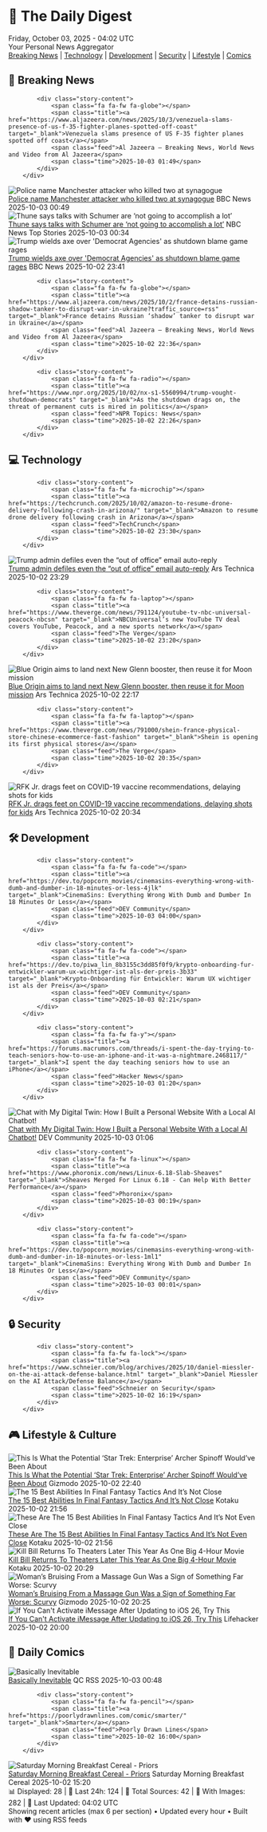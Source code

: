 <!-- Processing 54 RSS feeds at 2025-10-03 04:01:56 UTC -->
<!-- Processing: XKCD -->
<!-- Processing: Saturday Morning Breakfast Cereal -->
<!-- Processing: Poorly Drawn Lines -->
<!-- Processing: Garfield -->
<!-- Processing: Cyanide & Happiness -->
<!-- Processing: Questionable Content -->
<!-- Processing: Girl Genius -->
<!-- Processing: Dinosaur Comics -->
<!-- Processing: CNN Breaking News -->
<!-- Processing: BBC World News -->
<!-- Processing: BBC Breaking News -->
<!-- Processing: CBC News -->
<!-- Error processing https://rss.cbc.ca/lineup/topstories.xml: The read operation timed out -->
<!-- Processing: Associated Press Breaking -->
<!-- Processing: ABC News Breaking -->
<!-- Processing: TechCrunch -->
<!-- Processing: Ars Technica -->
<!-- Processing: WIRED -->
<!-- Processing: Lobsters Python -->
<!-- Processing: Hacker News -->
<!-- Processing: Dev.to -->
<!-- Processing: StackOverflow Blog -->
<!-- Processing: Linux.com -->
<!-- Processing: Red Hat Blog -->
<!-- Processing: DZone -->
<!-- Processing: Martin Fowler -->
<!-- Processing: Coding Horror -->
<!-- Processing: Lifehacker -->
<!-- Processing: Kotaku -->
<!-- Generated 1 new posts out of 28 feeds processed -->
<div class="newspaper-header">
    <h1 class="newspaper-title">📰 The Daily Digest</h1>
    <div class="newspaper-date">Friday, October 03, 2025 - 04:02 UTC</div>
    <div class="newspaper-subtitle">Your Personal News Aggregator</div>
</div>

<div class="newspaper-nav">
    <a href="#breaking">Breaking News</a> |
    <a href="#tech">Technology</a> |
    <a href="#dev">Development</a> |
    <a href="#security">Security</a> |
    <a href="#lifestyle">Lifestyle</a> |
    <a href="#webcomics">Comics</a>
</div>

<div class="news-section breaking-news" id="breaking">
<h2 class="section-header">🚨 Breaking News</h2>
<div class="stories-container">
<div class="story">
            
            <div class="story-content">
                <span class="fa fa-fw fa-globe"></span>
                <span class="title"><a href="https://www.aljazeera.com/news/2025/10/3/venezuela-slams-presence-of-us-f-35-fighter-planes-spotted-off-coast" target="_blank">Venezuela slams presence of US F-35 fighter planes spotted off coast</a></span>
                <span class="feed">Al Jazeera – Breaking News, World News and Video from Al Jazeera</span>
                <span class="time">2025-10-03 01:49</span>
            </div>
        </div>
<div class="story">
            <img src="https://ichef.bbci.co.uk/ace/standard/240/cpsprodpb/3d24/live/ee9ed3b0-9fa2-11f0-92db-77261a15b9d2.jpg" alt="Police name Manchester attacker who killed two at synagogue" class="story-image" loading="lazy" onerror="this.style.display='none'">
            <div class="story-content">
                <span class="fa fa-fw fa-flag"></span>
                <span class="title"><a href="https://www.bbc.com/news/articles/cpd93x0ql0do?at_medium=RSS&at_campaign=rss" target="_blank">Police name Manchester attacker who killed two at synagogue</a></span>
                <span class="feed">BBC News</span>
                <span class="time">2025-10-03 00:49</span>
            </div>
        </div>
<div class="story">
            <img src="https://media-cldnry.s-nbcnews.com/image/upload/t_fit_1500w/mpx/2704722219/2025_10/1759451669211_now_topstory_john_thune_shutdown_251002_1920x1080-u321y1.jpg" alt="Thune says talks with Schumer are ‘not going to accomplish a lot’" class="story-image" loading="lazy" onerror="this.style.display='none'">
            <div class="story-content">
                <span class="fa fa-fw fa-broadcast-tower"></span>
                <span class="title"><a href="https://www.nbcnews.com/video/sen-majority-leader-john-thune-discusses-shutdown-248972869845" target="_blank">Thune says talks with Schumer are ‘not going to accomplish a lot’</a></span>
                <span class="feed">NBC News Top Stories</span>
                <span class="time">2025-10-03 00:34</span>
            </div>
        </div>
<div class="story">
            <img src="https://ichef.bbci.co.uk/ace/standard/240/cpsprodpb/f7f5/live/aeebe790-9fdd-11f0-b741-177e3e2c2fc7.jpg" alt="Trump wields axe over &#x27;Democrat Agencies&#x27; as shutdown blame game rages" class="story-image" loading="lazy" onerror="this.style.display='none'">
            <div class="story-content">
                <span class="fa fa-fw fa-earth-americas"></span>
                <span class="title"><a href="https://www.bbc.com/news/articles/ckg201rnw2zo?at_medium=RSS&at_campaign=rss" target="_blank">Trump wields axe over &#x27;Democrat Agencies&#x27; as shutdown blame game rages</a></span>
                <span class="feed">BBC News</span>
                <span class="time">2025-10-02 23:41</span>
            </div>
        </div>
<div class="story">
            
            <div class="story-content">
                <span class="fa fa-fw fa-globe"></span>
                <span class="title"><a href="https://www.aljazeera.com/news/2025/10/2/france-detains-russian-shadow-tanker-to-disrupt-war-in-ukraine?traffic_source=rss" target="_blank">France detains Russian ‘shadow’ tanker to disrupt war in Ukraine</a></span>
                <span class="feed">Al Jazeera – Breaking News, World News and Video from Al Jazeera</span>
                <span class="time">2025-10-02 22:36</span>
            </div>
        </div>
<div class="story">
            
            <div class="story-content">
                <span class="fa fa-fw fa-radio"></span>
                <span class="title"><a href="https://www.npr.org/2025/10/02/nx-s1-5560994/trump-vought-shutdown-democrats" target="_blank">As the shutdown drags on, the threat of permanent cuts is mired in politics</a></span>
                <span class="feed">NPR Topics: News</span>
                <span class="time">2025-10-02 22:26</span>
            </div>
        </div>
</div>
</div>
<div class="news-section tech-news" id="tech">
<h2 class="section-header">💻 Technology</h2>
<div class="stories-container">
<div class="story">
            
            <div class="story-content">
                <span class="fa fa-fw fa-microchip"></span>
                <span class="title"><a href="https://techcrunch.com/2025/10/02/amazon-to-resume-drone-delivery-following-crash-in-arizona/" target="_blank">Amazon to resume drone delivery following crash in Arizona</a></span>
                <span class="feed">TechCrunch</span>
                <span class="time">2025-10-02 23:30</span>
            </div>
        </div>
<div class="story">
            <img src="https://cdn.arstechnica.net/wp-content/uploads/2025/10/GettyImages-2165374367-500x500.jpg" alt="Trump admin defiles even the “out of office” email auto-reply" class="story-image" loading="lazy" onerror="this.style.display='none'">
            <div class="story-content">
                <span class="fa fa-fw fa-cog"></span>
                <span class="title"><a href="https://arstechnica.com/culture/2025/10/trump-admin-defiles-even-the-out-of-office-email-auto-reply/" target="_blank">Trump admin defiles even the “out of office” email auto-reply</a></span>
                <span class="feed">Ars Technica</span>
                <span class="time">2025-10-02 23:29</span>
            </div>
        </div>
<div class="story">
            
            <div class="story-content">
                <span class="fa fa-fw fa-laptop"></span>
                <span class="title"><a href="https://www.theverge.com/news/791124/youtube-tv-nbc-universal-peacock-nbcsn" target="_blank">NBCUniversal’s new YouTube TV deal covers YouTube, Peacock, and a new sports network</a></span>
                <span class="feed">The Verge</span>
                <span class="time">2025-10-02 23:20</span>
            </div>
        </div>
<div class="story">
            <img src="https://cdn.arstechnica.net/wp-content/uploads/2025/01/NG1-Liftoff-Horizontal-500x500.jpg" alt="Blue Origin aims to land next New Glenn booster, then reuse it for Moon mission" class="story-image" loading="lazy" onerror="this.style.display='none'">
            <div class="story-content">
                <span class="fa fa-fw fa-cog"></span>
                <span class="title"><a href="https://arstechnica.com/space/2025/10/blue-origin-aims-to-land-next-new-glenn-booster-then-reuse-it-for-moon-mission/" target="_blank">Blue Origin aims to land next New Glenn booster, then reuse it for Moon mission</a></span>
                <span class="feed">Ars Technica</span>
                <span class="time">2025-10-02 22:17</span>
            </div>
        </div>
<div class="story">
            
            <div class="story-content">
                <span class="fa fa-fw fa-laptop"></span>
                <span class="title"><a href="https://www.theverge.com/news/791000/shein-france-physical-store-chinese-ecommerce-fast-fashion" target="_blank">Shein is opening its first physical stores</a></span>
                <span class="feed">The Verge</span>
                <span class="time">2025-10-02 20:35</span>
            </div>
        </div>
<div class="story">
            <img src="https://cdn.arstechnica.net/wp-content/uploads/2025/10/GettyImages-2237968141-500x500.jpg" alt="RFK Jr. drags feet on COVID-19 vaccine recommendations, delaying shots for kids" class="story-image" loading="lazy" onerror="this.style.display='none'">
            <div class="story-content">
                <span class="fa fa-fw fa-cog"></span>
                <span class="title"><a href="https://arstechnica.com/health/2025/10/rfk-jr-drags-feet-on-covid-19-vaccine-recommendations-delaying-shots-for-kids/" target="_blank">RFK Jr. drags feet on COVID-19 vaccine recommendations, delaying shots for kids</a></span>
                <span class="feed">Ars Technica</span>
                <span class="time">2025-10-02 20:34</span>
            </div>
        </div>
</div>
</div>
<div class="news-section dev-news" id="dev">
<h2 class="section-header">🛠️ Development</h2>
<div class="stories-container">
<div class="story">
            
            <div class="story-content">
                <span class="fa fa-fw fa-code"></span>
                <span class="title"><a href="https://dev.to/popcorn_movies/cinemasins-everything-wrong-with-dumb-and-dumber-in-18-minutes-or-less-4jlk" target="_blank">CinemaSins: Everything Wrong With Dumb and Dumber In 18 Minutes Or Less</a></span>
                <span class="feed">DEV Community</span>
                <span class="time">2025-10-03 04:00</span>
            </div>
        </div>
<div class="story">
            
            <div class="story-content">
                <span class="fa fa-fw fa-code"></span>
                <span class="title"><a href="https://dev.to/piwa_lin_8b3155c3dd85f0f9/krypto-onboarding-fur-entwickler-warum-ux-wichtiger-ist-als-der-preis-3b33" target="_blank">Krypto-Onboarding für Entwickler: Warum UX wichtiger ist als der Preis</a></span>
                <span class="feed">DEV Community</span>
                <span class="time">2025-10-03 02:21</span>
            </div>
        </div>
<div class="story">
            
            <div class="story-content">
                <span class="fa fa-fw fa-y"></span>
                <span class="title"><a href="https://forums.macrumors.com/threads/i-spent-the-day-trying-to-teach-seniors-how-to-use-an-iphone-and-it-was-a-nightmare.2468117/" target="_blank">I spent the day teaching seniors how to use an iPhone</a></span>
                <span class="feed">Hacker News</span>
                <span class="time">2025-10-03 01:20</span>
            </div>
        </div>
<div class="story">
            <img src="https://media2.dev.to/dynamic/image/width=800%2Cheight=%2Cfit=scale-down%2Cgravity=auto%2Cformat=auto/https%3A%2F%2Fdev-to-uploads.s3.amazonaws.com%2Fuploads%2Farticles%2Fw0f1p91dyf9gqgk2e8e6.webp" alt="Chat with My Digital Twin: How I Built a Personal Website With a Local AI Chatbot!" class="story-image" loading="lazy" onerror="this.style.display='none'">
            <div class="story-content">
                <span class="fa fa-fw fa-code"></span>
                <span class="title"><a href="https://dev.to/aws-builders/chat-with-my-digital-twin-how-i-built-a-personal-website-with-a-local-ai-chatbot-55m2" target="_blank">Chat with My Digital Twin: How I Built a Personal Website With a Local AI Chatbot!</a></span>
                <span class="feed">DEV Community</span>
                <span class="time">2025-10-03 01:06</span>
            </div>
        </div>
<div class="story">
            
            <div class="story-content">
                <span class="fa fa-fw fa-linux"></span>
                <span class="title"><a href="https://www.phoronix.com/news/Linux-6.18-Slab-Sheaves" target="_blank">Sheaves Merged For Linux 6.18 - Can Help With Better Performance</a></span>
                <span class="feed">Phoronix</span>
                <span class="time">2025-10-03 00:19</span>
            </div>
        </div>
<div class="story">
            
            <div class="story-content">
                <span class="fa fa-fw fa-code"></span>
                <span class="title"><a href="https://dev.to/popcorn_movies/cinemasins-everything-wrong-with-dumb-and-dumber-in-18-minutes-or-less-1ml1" target="_blank">CinemaSins: Everything Wrong With Dumb and Dumber In 18 Minutes Or Less</a></span>
                <span class="feed">DEV Community</span>
                <span class="time">2025-10-03 00:01</span>
            </div>
        </div>
</div>
</div>
<div class="news-section security-news" id="security">
<h2 class="section-header">🔒 Security</h2>
<div class="stories-container">
<div class="story">
            
            <div class="story-content">
                <span class="fa fa-fw fa-lock"></span>
                <span class="title"><a href="https://www.schneier.com/blog/archives/2025/10/daniel-miessler-on-the-ai-attack-defense-balance.html" target="_blank">Daniel Miessler on the AI Attack/Defense Balance</a></span>
                <span class="feed">Schneier on Security</span>
                <span class="time">2025-10-02 16:19</span>
            </div>
        </div>
</div>
</div>
<div class="news-section lifestyle-news" id="lifestyle">
<h2 class="section-header">🎮 Lifestyle & Culture</h2>
<div class="stories-container">
<div class="story">
            <img src="https://gizmodo.com/app/uploads/2025/10/star-trek-enterprise-finale-archer-tpol-1280x853.jpg" alt="This Is What the Potential ‘Star Trek: Enterprise’ Archer Spinoff Would’ve Been About" class="story-image" loading="lazy" onerror="this.style.display='none'">
            <div class="story-content">
                <span class="fa fa-fw fa-computer"></span>
                <span class="title"><a href="https://gizmodo.com/star-trek-enterprise-spinoff-pitch-united-scott-bakula-archer-2000667015" target="_blank">This Is What the Potential ‘Star Trek: Enterprise’ Archer Spinoff Would’ve Been About</a></span>
                <span class="feed">Gizmodo</span>
                <span class="time">2025-10-02 22:40</span>
            </div>
        </div>
<div class="story">
            <img src="https://kotaku.com/app/uploads/2025/10/ramza-and-delita.jpg" alt="The 15 Best Abilities In Final Fantasy Tactics And It’s Not Close" class="story-image" loading="lazy" onerror="this.style.display='none'">
            <div class="story-content">
                <span class="fa fa-fw fa-gamepad"></span>
                <span class="title"><a href="https://kotaku.com/final-fantasy-tactics-best-abilities-guide-ivalice-chronicles-2000631130" target="_blank">The 15 Best Abilities In Final Fantasy Tactics And It’s Not Close</a></span>
                <span class="feed">Kotaku</span>
                <span class="time">2025-10-02 21:56</span>
            </div>
        </div>
<div class="story">
            <img src="https://kotaku.com/app/uploads/2025/10/ramza-and-delita.jpg" alt="These Are The 15 Best Abilities In Final Fantasy Tactics And It’s Not Even Close" class="story-image" loading="lazy" onerror="this.style.display='none'">
            <div class="story-content">
                <span class="fa fa-fw fa-gamepad"></span>
                <span class="title"><a href="https://kotaku.com/final-fantasy-tactics-best-abilities-guide-ivalice-chronicles-2000631130" target="_blank">These Are The 15 Best Abilities In Final Fantasy Tactics And It’s Not Even Close</a></span>
                <span class="feed">Kotaku</span>
                <span class="time">2025-10-02 21:56</span>
            </div>
        </div>
<div class="story">
            <img src="https://kotaku.com/app/uploads/2025/10/killbbiiill.jpg" alt="Kill Bill Returns To Theaters Later This Year As One Big 4-Hour Movie" class="story-image" loading="lazy" onerror="this.style.display='none'">
            <div class="story-content">
                <span class="fa fa-fw fa-gamepad"></span>
                <span class="title"><a href="https://kotaku.com/kill-bill-whole-bloody-affair-return-theaters-december-4-hour-tarantino-2000631123" target="_blank">Kill Bill Returns To Theaters Later This Year As One Big 4-Hour Movie</a></span>
                <span class="feed">Kotaku</span>
                <span class="time">2025-10-02 20:29</span>
            </div>
        </div>
<div class="story">
            <img src="https://gizmodo.com/app/uploads/2025/10/oranges-1280x853.jpg" alt="Woman’s Bruising From a Massage Gun Was a Sign of Something Far Worse: Scurvy" class="story-image" loading="lazy" onerror="this.style.display='none'">
            <div class="story-content">
                <span class="fa fa-fw fa-computer"></span>
                <span class="title"><a href="https://gizmodo.com/womans-bruising-from-a-massage-gun-was-a-sign-of-something-far-worse-scurvy-2000666835" target="_blank">Woman’s Bruising From a Massage Gun Was a Sign of Something Far Worse: Scurvy</a></span>
                <span class="feed">Gizmodo</span>
                <span class="time">2025-10-02 20:25</span>
            </div>
        </div>
<div class="story">
            <img src="https://lifehacker.com/imagery/articles/01K6K5R44G3GADTQ73J2GYTK4T/hero-image.jpg" alt="If You Can&#x27;t Activate iMessage After Updating to iOS 26, Try This" class="story-image" loading="lazy" onerror="this.style.display='none'">
            <div class="story-content">
                <span class="fa fa-fw fa-life-ring"></span>
                <span class="title"><a href="https://lifehacker.com/tech/imessage-activation-problems-ios-26?utm_medium=RSS" target="_blank">If You Can&#x27;t Activate iMessage After Updating to iOS 26, Try This</a></span>
                <span class="feed">Lifehacker</span>
                <span class="time">2025-10-02 20:00</span>
            </div>
        </div>
</div>
</div>
<div class="news-section webcomics-section" id="webcomics">
<h2 class="section-header">🎨 Daily Comics</h2>
<div class="stories-container">
<div class="story">
            <img src="http://www.questionablecontent.net/comics/5671.png" alt="Basically Inevitable" class="story-image" loading="lazy" onerror="this.style.display='none'">
            <div class="story-content">
                <span class="fa fa-fw fa-music"></span>
                <span class="title"><a href="http://questionablecontent.net/view.php?comic=5671" target="_blank">Basically Inevitable</a></span>
                <span class="feed">QC RSS</span>
                <span class="time">2025-10-03 00:48</span>
            </div>
        </div>
<div class="story">
            
            <div class="story-content">
                <span class="fa fa-fw fa-pencil"></span>
                <span class="title"><a href="https://poorlydrawnlines.com/comic/smarter/" target="_blank">Smarter</a></span>
                <span class="feed">Poorly Drawn Lines</span>
                <span class="time">2025-10-02 16:00</span>
            </div>
        </div>
<div class="story">
            <img src="https://www.smbc-comics.com/comics/1759360612-20251002.png" alt="Saturday Morning Breakfast Cereal - Priors" class="story-image" loading="lazy" onerror="this.style.display='none'">
            <div class="story-content">
                <span class="fa fa-fw fa-smile"></span>
                <span class="title"><a href="https://www.smbc-comics.com/comic/priors" target="_blank">Saturday Morning Breakfast Cereal - Priors</a></span>
                <span class="feed">Saturday Morning Breakfast Cereal</span>
                <span class="time">2025-10-02 15:20</span>
            </div>
        </div>
</div>
</div>

<div class="newspaper-footer">
    <div class="stats">
        📊 Displayed: 28 | 📅 Last 24h: 124 | 📡 Total Sources: 42 | 📸 With Images: 282 |
        🔄 Last Updated: 04:02 UTC
    </div>
    <div class="footer-note">
        Showing recent articles (max 6 per section) • Updated every hour • Built with ❤️ using RSS feeds
    </div>
</div>
